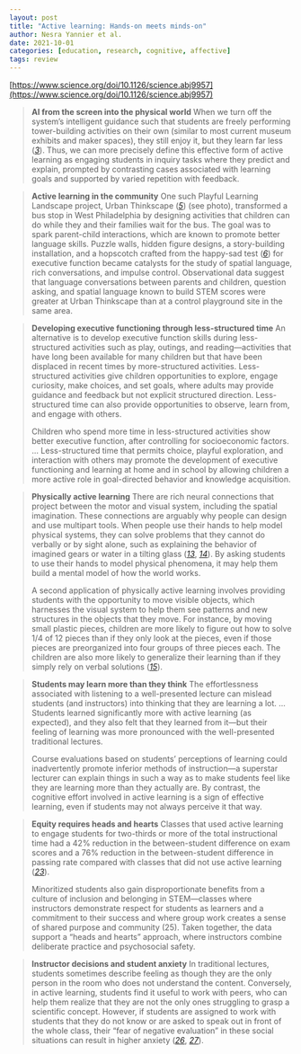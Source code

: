 ```yaml
---
layout: post
title: "Active learning: Hands-on meets minds-on"
author: Nesra Yannier et al.
date: 2021-10-01
categories: [education, research, cognitive, affective]
tags: review
---
```


[https://www.science.org/doi/10.1126/science.abj9957](https://www.science.org/doi/10.1126/science.abj9957)

> **AI from the screen into the physical world**
> When we turn off the system’s intelligent guidance such that students are freely performing tower-building activities on their own (similar to most current museum exhibits and maker spaces), they still enjoy it, but they learn far less ([*3*](https://www.science.org/doi/10.1126/science.abj9957#pill-R3)). Thus, we can more precisely define this effective form of active learning as engaging students in inquiry tasks where they predict and explain, prompted by contrasting cases associated with learning goals and supported by varied repetition with feedback.

> **Active learning in the community**
> One such Playful Learning Landscape project, Urban Thinkscape ([*5*](https://www.science.org/doi/10.1126/science.abj9957#pill-R5)) (see photo), transformed a bus stop in West Philadelphia by designing activities that children can do while they and their families wait for the bus. The goal was to spark parent-child interactions, which are known to promote better language skills. Puzzle walls, hidden figure designs, a story-building installation, and a hopscotch crafted from the happy-sad test ([*6*](https://www.science.org/doi/10.1126/science.abj9957#pill-R6)) for executive function became catalysts for the study of spatial language, rich conversations, and impulse control. Observational data suggest that language conversations between parents and children, question asking, and spatial language known to build STEM scores were greater at Urban Thinkscape than at a control playground site in the same area.

> **Developing executive functioning through less-structured time**
> An alternative is to develop executive function skills during less-structured activities such as play, outings, and reading—activities that have long been available for many children but that have been displaced in recent times by more-structured activities. Less-structured activities give children opportunities to explore, engage curiosity, make choices, and set goals, where adults may provide guidance and feedback but not explicit structured direction. Less-structured time can also provide opportunities to observe, learn from, and engage with others.
>
> Children who spend more time in less-structured activities show better executive function, after controlling for socioeconomic factors. ... Less-structured time that permits choice, playful exploration, and interaction with others may promote the development of executive functioning and learning at home and in school by allowing children a more active role in goal-directed behavior and knowledge acquisition.

> **Physically active learning**
> There are rich neural connections that project between the motor and visual system, including the spatial imagination. These connections are arguably why people can design and use multipart tools. When people use their hands to help model physical systems, they can solve problems that they cannot do verbally or by sight alone, such as explaining the behavior of imagined gears or water in a tilting glass ([*13*](https://www.science.org/doi/10.1126/science.abj9957#pill-R13), [*14*](https://www.science.org/doi/10.1126/science.abj9957#pill-R14)). By asking students to use their hands to model physical phenomena, it may help them build a mental model of how the world works.
>
> A second application of physically active learning involves providing students with the opportunity to move visible objects, which harnesses the visual system to help them see patterns and new structures in the objects that they move. For instance, by moving small plastic pieces, children are more likely to figure out how to solve 1/4 of 12 pieces than if they only look at the pieces, even if those pieces are preorganized into four groups of three pieces each. The children are also more likely to generalize their learning than if they simply rely on verbal solutions ([*15*](https://www.science.org/doi/10.1126/science.abj9957#pill-R15)).

> **Students may learn more than they think**
> The effortlessness associated with listening to a well-presented lecture can mislead students (and instructors) into thinking that they are learning a lot. ... Students learned significantly more with active learning (as expected), and they also felt that they learned from it—but their feeling of learning was more pronounced with the well-presented traditional lectures.
>
> Course evaluations based on students’ perceptions of learning could inadvertently promote inferior methods of instruction—a superstar lecturer can explain things in such a way as to make students feel like they are learning more than they actually are. By contrast, the cognitive effort involved in active learning is a sign of effective learning, even if students may not always perceive it that way.

> **Equity requires heads and hearts**
> Classes that used active learning to engage students for two-thirds or more of the total instructional time had a 42% reduction in the between-student difference on exam scores and a 76% reduction in the between-student difference in passing rate compared with classes that did not use active learning ([*23*](https://www.science.org/doi/10.1126/science.abj9957#pill-R23)).
> 
> Minoritized students also gain disproportionate benefits from a culture of inclusion and belonging in STEM—classes where instructors demonstrate respect for students as learners and a commitment to their success and where group work creates a sense of shared purpose and community (25). Taken together, the data support a “heads and hearts” approach, where instructors combine deliberate practice and psychosocial safety.

> **Instructor decisions and student anxiety**
> In traditional lectures, students sometimes describe feeling as though they are the only person in the room who does not understand the content. Conversely, in active learning, students find it useful to work with peers, who can help them realize that they are not the only ones struggling to grasp a scientific concept. However, if students are assigned to work with students that they do not know or are asked to speak out in front of the whole class, their “fear of negative evaluation” in these social situations can result in higher anxiety ([*26*](https://www.science.org/doi/10.1126/science.abj9957#pill-R26), [*27*](https://www.science.org/doi/10.1126/science.abj9957#pill-R27)).
